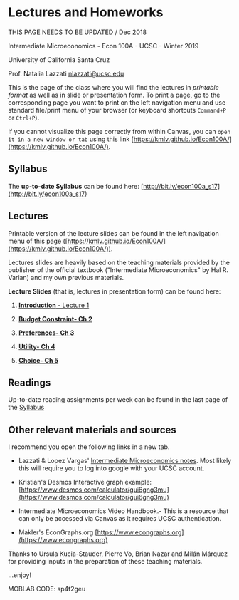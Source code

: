 
# Lectures and Homeworks

<p> THIS PAGE NEEDS TO BE UPDATED / Dec 2018 </p>

Intermediate Microeconomics - Econ 100A - UCSC - Winter 2019

University of California Santa Cruz

Prof. Natalia Lazzati [nlazzati@ucsc.edu](nlazzati@ucsc.edu)

This is the page of the class where you will find the lectures in _printable format_ as well as in slide or presentation form. To print a page, go to the corresponding page you want to print on the left navigation menu and use standard file/print menu of your browser (or keyboard shortcuts `Command+P` or `Ctrl+P`).   
      
If you cannot visualize this page correctly from within Canvas, you can `open it in a new window or tab` using this link [https://kmlv.github.io/Econ100A/](https://kmlv.github.io/Econ100A/).

## Syllabus

The **up-to-date Syllabus** can be found here: [http://bit.ly/econ100a_s17](http://bit.ly/econ100a_s17)


## Lectures 

Printable version of the lecture slides can be found in the left navigation menu of this page ([https://kmlv.github.io/Econ100A/](https://kmlv.github.io/Econ100A/)).

Lectures slides are heavily based on the teaching materials provided by the publisher of the official textbook ("Intermediate Microeconomics" by Hal R. Varian) and my own previous materials.
 
**Lecture Slides** (that is, lectures in presentation form) can be found here:

1. [**Introduction** - Lecture 1](https://fengnawu.github.io/econ-final-18/S1_Introduction/)

2. [**Budget Constraint- Ch 2**](https://fengnawu.github.io/econ-final-18/S2_ConsumerChoice/)

3. [**Preferences- Ch 3**](https://fengnawu.github.io/econ-final-18/S3_Producer/)

4. [**Utility- Ch 4**](https://fengnawu.github.io/econ-final-18/S4_Markets/)

5. [**Choice- Ch 5**](https://fengnawu.github.io/econ-final-18/S5_GameTheory/)




## Readings

Up-to-date reading assignments per week can be found in the last page of the [Syllabus](http://bit.ly/econ100a_s17)


## Other relevant materials and sources

I recommend you open the following links in a new tab.
 
* Lazzati & Lopez Vargas' [Intermediate Microeconomics notes](https://docs.google.com/document/d/1clykSpEGt9y_dnYVIgZaCQFet1q2z0_enbaRtg5_C-A/). Most likely this will require you to log into google with your UCSC account.   

* Kristian's Desmos Interactive graph example: [https://www.desmos.com/calculator/gui6gng3mu](https://www.desmos.com/calculator/gui6gng3mu)
 
* Intermediate Microeconomics Video Handbook.- This is a resource that can only be accessed via Canvas as it requires UCSC authentication.
 
* Makler's EconGraphs.org [https://www.econgraphs.org](https://www.econgraphs.org)
<!--<iframe src="https://www.desmos.com/calculator/gui6gng3mu?embed" width="500px" height="500px" style="border: 1px solid #ccc" frameBorder=0 />-->

Thanks to Ursula Kucia-Stauder, Pierre Vo, Brian Nazar and Milán Márquez for providing inputs in the preparation of these teaching materials.

...enjoy! 


MOBLAB CODE:
sp4t2geu

<!--
// This piece of code below pushes to GitHub and then deploys to GitHub pages. Modify the commit message and paste into terminal.

git commit -am " change in index.md " && \
git push origin master && \
mkdocs gh-deploy 

-->